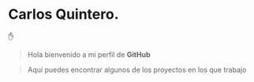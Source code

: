 # Carlos Quintero.
:raised_hand:
> Hola bienvenido a mi perfil de **GitHub** 

> Aquí puedes encontrar algunos de los proyectos en los que trabajo

